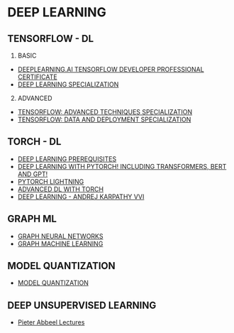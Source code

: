 <h1> DEEP LEARNING </h1>

## TENSORFLOW - DL
1. BASIC
* [DEEPLEARNING.AI TENSORFLOW DEVELOPER PROFESSIONAL CERTIFICATE](https://www.coursera.org/professional-certificates/tensorflow-in-practice)
* [DEEP LEARNING SPECIALIZATION](https://www.coursera.org/specializations/deep-learning)
2. ADVANCED
* [TENSORFLOW: ADVANCED TECHNIQUES SPECIALIZATION](https://www.coursera.org/specializations/tensorflow-advanced-techniques)
* [TENSORFLOW: DATA AND DEPLOYMENT SPECIALIZATION](https://www.coursera.org/specializations/tensorflow-data-and-deployment)

## TORCH - DL
* [DEEP LEARNING PREREQUISITES](https://www.udemy.com/course-dashboard-redirect/?course_id=980086)
* [DEEP LEARNING WITH PYTORCH! INCLUDING TRANSFORMERS, BERT AND GPT!](https://www.udemy.com/course/the-complete-neural-networks-bootcamp-theory-applications/learn/)
* [PYTORCH LIGHTNING](https://www.youtube.com/watch?v=XbIN9LaQycQ&list=PLhhyoLH6IjfyL740PTuXef4TstxAK6nGP)
* [ADVANCED DL WITH TORCH](https://www.udemy.com/course/pytorch-for-deep-learning/)
* [DEEP LEARNING - ANDREJ KARPATHY VVI](https://www.youtube.com/watch?v=VMj-3S1tku0&list=PLAqhIrjkxbuWI23v9cThsA9GvCAUhRvKZ)


## GRAPH ML
* [GRAPH NEURAL NETWORKS](https://www.youtube.com/watch?v=fOctJB4kVlM&list=PLV8yxwGOxvvoNkzPfCx2i8an--Tkt7O8Z)
* [GRAPH MACHINE LEARNING](https://www.youtube.com/watch?v=JAB_plj2rbA&list=PLoROMvodv4rPLKxIpqhjhPgdQy7imNkDn)

## MODEL QUANTIZATION
* [MODEL QUANTIZATION](https://www.youtube.com/watch?v=UQlsqdwCQdc&list=PLcp6ZnH4WYlZOXUK-6V2iaZ6SeoxhC8Dg)

## DEEP UNSUPERVISED LEARNING
* [Pieter Abbeel Lectures](https://www.youtube.com/playlist?list=PLwRJQ4m4UJjPIvv4kgBkvu_uygrV3ut_U)


